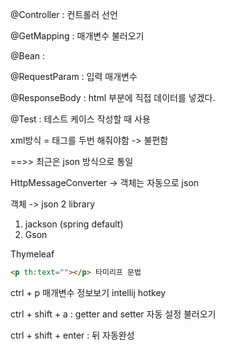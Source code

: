 @Controller : 컨트롤러 선언

@GetMapping : 매개변수 불러오기

@Bean : 

@RequestParam : 입력 매개변수

@ResponseBody : html <body>부분에 직접 데이터를 넣겠다.

@Test : 테스트 케이스 작성할 때 사용

xml방식 = 태그를 두번 해줘야함 -> 불편함

==>> 최근은 json 방식으로 통일

HttpMessageConverter -> 객체는 자동으로 json

객체 -> json 2 library

1. jackson (spring default)
2. Gson

Thymeleaf
```html
<p th:text=""></p> 타미리프 문법
```



ctrl + p 매개변수 정보보기 intellij hotkey

ctrl + shift + a : getter and setter 자동 설정 불러오기

ctrl + shift + enter : 뒤 자동완성

